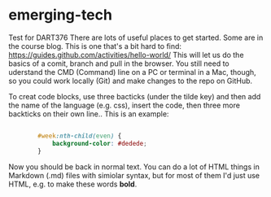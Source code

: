 # emerging-tech
Test for DART376
There are lots of useful places to get started. Some are in the course blog. This is one that's a bit hard to find:
https://guides.github.com/activities/hello-world/
This will let us do the basics of a comit, branch and pull in the browser. You still need to uderstand the CMD (Command) line on a PC or terminal in a Mac, though, so you could work locally (Git) and make changes to the repo on GitHub.

To creat code blocks, use three bacticks (under the tilde key) and then add the name of the language (e.g. css), insert the code, then three more backticks on their own line.. This is an example:
```css

		#week:nth-child(even) {
			background-color: #dedede;
		}
```
Now you should be back in normal text.
You can do a lot of HTML things in Markdown (.md) files with simiolar syntax, but for most of them I'd just use HTML, e.g. to make these words <strong>bold</strong>.
